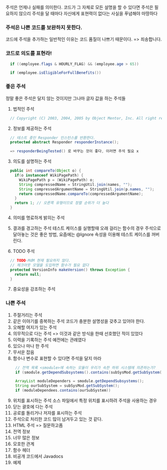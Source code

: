주석은 언제나 실패를 의미한다.
코드가 그 자체로 모든 설명을 할 수 있다면 주석은 필요하지 않으리
주석을 달 때마다 자신에게 표현력이 없다는 사실을 푸념해야 마땅하다

### 주석은 나쁜 코드를 보완하지 못한다.
코드에 주석을 추가하는 일반적인 이유는 코드 품질이 나쁘기 때문이다. => 죄송합니다.

### 코드로 의도를 표현라!
```java
  if ((employee.flags & HOURLY_FLAG) && (employee.age > 65))

  if (employee.isEligibleForFullBenefits())
```

### 좋은 주석
정말 좋은 주석은 달지 않는 것이지만 그나마 글자 값을 하는 주석들

1. 법적인 주석
```java
  // Copyright (C) 2003, 2004, 2005 by Object Mentor, Inc. All right reserved.
```

2. 정보를 제공하는 주석
```java 
  // 테스트 중인 Responder 인스턴스를 반환한다.
  protected abstract Responder responderInstance();

  => responderBeingTested() 로 바꾸는 것이 좋다, 이러면 주석 필요 x
```

3. 의도를 설명하는 주석
```java
  public int compareTo(Object o) {
    if(o instanceof WikiPagePath) {
      WikiPagePath p = (WikiPagePath) o;
      String compressedName = StringUtil.join(names, "");
      String compressedArgumentName = StringUtil.join(p.names, "");
      return compressedName.compareTo(compressedArgumentName);
    }
    return 1; // 오른쪽 유형이므로 정렬 순위가 더 높다
  }
```
4. 의미를 명료하게 밝히는 주석
5. 결과를 경고하는 주석
테스트 케이스를 실행할때 오래 걸리는 함수의 경우 주석으로 달아놓는 것은 좋은 방법,
요즘에는 @Ignore 속성을 이용해 테스트 케이스를 꺼버린다.

6. TODO 주석
```java
  // TODO-MdM 현재 필요하지 않다.
  // 체크아웃 모델을 도입하면 함수가 필요 없다
  protected VersionInfo makeVersion() throws Exception {
    return null;
  }
```

7. 중요성을 강조하는 주석

### 나쁜 주석

1. 주절거리는 주석
2. 같은 이야기를 중복하는 주석
  코드가 충분한 설명성을 갖추고 있어야 한다.
3. 오해할 여지가 있는 주석
4. 의무적으로 다는 주석
  => 이것과 같은 방식을 한때 선호했던 적이 있었다
5. 이력을 기록하는 주석
  예전에는 관례였다
6. 있으나 마나 한 주석
7. 무서운 잡음
8. 함수나 변수로 표현할 수 있다면 주석을 달지 마라
   ```java
    // 전역 목록 <smodule>에 속하는 모듈이 우리가 속한 하위 시스템에 의존하는가?
    if (smodule.getDependSubsystems().contains(subSysMod.getSubSystem()))

    ArrayList moduleDependers = smodule.getDependSubsystems();
    String ourSubSystem = subSysMod.getSubSystem();
    if (moduleDependees.contains(ourSubSystem))
   ```
9.  위치를 표시하는 주석
  소스 파일에서 특정 위치를 표시하려 주석을 사용하는 경우
10. 닫는 괄호에 다는 주석
11. 공로를 돌리거나 저자를 표시하는 주석
12. 주석으로 처리한 코드
  많이 남겨두고 있는 것 같다.
13. HTML 주석 => 질문하고픔
14. 전역 정보
15. 너무 많은 정보
16. 모호한 관계
17. 함수 헤더
18. 비공개 코드에서 Javadocs
19. 예제
